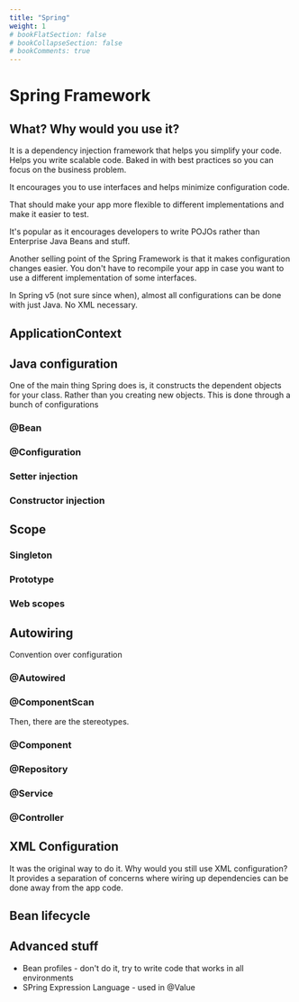 ```yaml
---
title: "Spring"
weight: 1
# bookFlatSection: false
# bookCollapseSection: false
# bookComments: true
---
```

# Spring Framework

## What? Why would you use it?
It is a dependency injection framework that helps you simplify your code.
Helps you write scalable code. Baked in with best practices so you can focus on the business problem.

It encourages you to use interfaces and helps minimize configuration code.

That should make your app more flexible to different implementations and make it easier to test.

It's popular as it encourages developers to write POJOs rather than Enterprise Java Beans and stuff.

Another selling point of the Spring Framework is that it makes configuration changes easier.
You don't have to recompile your app in case you want to use a different implementation of some interfaces.

In Spring v5 (not sure since when), almost all configurations can be done with just Java.
No XML necessary.

## ApplicationContext

## Java configuration
One of the main thing Spring does is, it constructs the dependent objects for your class.
Rather than you creating new objects. This is done through a bunch of configurations

### @Bean

### @Configuration

### Setter injection

### Constructor injection

## Scope

### Singleton

### Prototype

### Web scopes

## Autowiring
Convention over configuration

### @Autowired

### @ComponentScan

Then, there are the stereotypes.

### @Component

### @Repository

### @Service

### @Controller

## XML Configuration
It was the original way to do it. Why would you still use XML configuration?
It provides a separation of concerns where wiring up dependencies can be done away from the app code.

## Bean lifecycle

## Advanced stuff
* Bean profiles - don't do it, try to write code that works in all environments
* SPring Expression Language - used in @Value